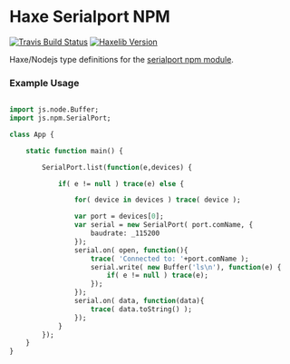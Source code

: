 
# Haxe Serialport NPM
[![Travis Build Status](https://travis-ci.org/tong/hxnodejs-serialport.svg?branch=master)](https://travis-ci.org/tong/hxnodejs-serialport) [![Haxelib Version](https://img.shields.io/github/tag/tong/hxnodejs-serialport.svg?colorA=EA8220&colorB=FBC707&label=haxelib)](http://lib.haxe.org/p/hxnodejs-serialport/)

Haxe/Nodejs type definitions for the [serialport npm module](https://github.com/voodootikigod/node-serialport).


### Example Usage

```haxe

import js.node.Buffer;
import js.npm.SerialPort;

class App {

	static function main() {

		SerialPort.list(function(e,devices) {

			if( e != null ) trace(e) else {

				for( device in devices ) trace( device );

				var port = devices[0];
				var serial = new SerialPort( port.comName, {
					baudrate: _115200
				});
				serial.on( open, function(){
					trace( 'Connected to: '+port.comName );
					serial.write( new Buffer('ls\n'), function(e) {
						if( e != null ) trace(e);
				    });
				});
				serial.on( data, function(data){
					trace( data.toString() );
				});
			}
		});
	}
}
```
